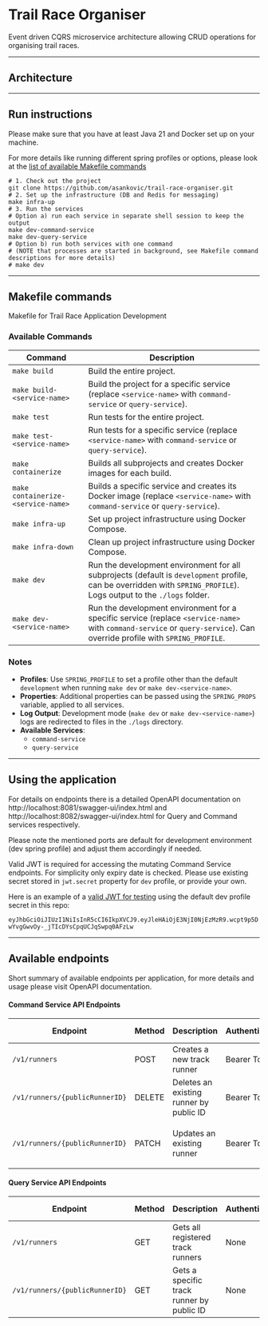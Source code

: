 # Trail Race Organiser
Event driven CQRS microservice architecture allowing CRUD operations for organising trail races.
***

## Architecture

***

## Run instructions

Please make sure that you have at least Java 21 and Docker set up on your machine.

For more details like running different spring profiles or options, please look
at the [list of available Makefile commands](#makefile-commands)

```shell
# 1. Check out the project
git clone https://github.com/asankovic/trail-race-organiser.git
# 2. Set up the infrastructure (DB and Redis for messaging)
make infra-up
# 3. Run the services
# Option a) run each service in separate shell session to keep the output
make dev-command-service
make dev-query-service
# Option b) run both services with one command 
# (NOTE that processes are started in background, see Makefile command descriptions for more details)
# make dev
```

***

## Makefile commands

Makefile for Trail Race Application Development

### Available Commands

| Command                            | Description                                                                                                                                                              |
|------------------------------------|--------------------------------------------------------------------------------------------------------------------------------------------------------------------------|
| `make build`                       | Build the entire project.                                                                                                                                                |
| `make build-<service-name>`        | Build the project for a specific service (replace `<service-name>` with `command-service` or `query-service`).                                                           |
| `make test`                        | Run tests for the entire project.                                                                                                                                        |
| `make test-<service-name>`         | Run tests for a specific service (replace `<service-name>` with `command-service` or `query-service`).                                                                   |
| `make containerize`                | Builds all subprojects and creates Docker images for each build.                                                                                                         |
| `make containerize-<service-name>` | Builds a specific service and creates its Docker image (replace `<service-name>` with `command-service` or `query-service`).                                             |
| `make infra-up`                    | Set up project infrastructure using Docker Compose.                                                                                                                      |
| `make infra-down`                  | Clean up project infrastructure using Docker Compose.                                                                                                                    |
| `make dev`                         | Run the development environment for all subprojects (default is `development` profile, can be overridden with `SPRING_PROFILE`). Logs output to the `./logs` folder.     |
| `make dev-<service-name>`          | Run the development environment for a specific service (replace `<service-name>` with `command-service` or `query-service`). Can override profile with `SPRING_PROFILE`. |

### Notes

- **Profiles**: Use `SPRING_PROFILE` to set a profile other than the default `development` when running `make dev` or
  `make dev-<service-name>`.
- **Properties**: Additional properties can be passed using the `SPRING_PROPS` variable, applied to all services.
- **Log Output**: Development mode (`make dev` or `make dev-<service-name>`) logs are redirected to files in the
  `./logs` directory.
- **Available Services**:
  - `command-service`
  - `query-service`

***

## Using the application

For details on endpoints there is a detailed OpenAPI documentation on http://localhost:8081/swagger-ui/index.html and
http://localhost:8082/swagger-ui/index.html for Query and Command services respectively.

Please note the mentioned ports are default for development environment (dev spring profile) and adjust them accordingly
if needed.

Valid JWT is required for accessing the mutating Command Service endpoints. For simplicity only expiry date is checked.
Please use existing secret stored in `jwt.secret` property for `dev` profile, or provide your own.

Here is an example of a [valid JWT for
testing](https://jwt.io/#debugger-io?token=eyJhbGciOiJIUzI1NiIsInR5cCI6IkpXVCJ9.eyJleHAiOjE3NjI0NjEzMzR9.wcpt9p5DwYvgGwvOy-_jTIcDYsCpqUCJqSwpq0AFzLw)
using the default dev profile secret in this repo:

`eyJhbGciOiJIUzI1NiIsInR5cCI6IkpXVCJ9.eyJleHAiOjE3NjI0NjEzMzR9.wcpt9p5DwYvgGwvOy-_jTIcDYsCpqUCJqSwpq0AFzLw`
***

## Available endpoints

Short summary of available endpoints per application, for more details and usage please visit OpenAPI documentation.

#### Command Service API Endpoints

| Endpoint                       | Method | Description                             | Authentication | Required Fields                                                                 |
|--------------------------------|--------|-----------------------------------------|----------------|---------------------------------------------------------------------------------|
| `/v1/runners`                  | POST   | Creates a new track runner              | Bearer Token   | `firstName`, `lastName`, `distance`                                             |
| `/v1/runners/{publicRunnerID}` | DELETE | Deletes an existing runner by public ID | Bearer Token   | `publicRunnerID` (UUID format)                                                  |
| `/v1/runners/{publicRunnerID}` | PATCH  | Updates an existing runner              | Bearer Token   | `publicRunnerID` and optionally `firstName`, `lastName`, `club`, `distanceCode` |

#### Query Service API Endpoints

| Endpoint                       | Method | Description                               | Authentication | Required Fields                |
|--------------------------------|--------|-------------------------------------------|----------------|--------------------------------|
| `/v1/runners`                  | GET    | Gets all registered track runners         | None           | None                           |
| `/v1/runners/{publicRunnerID}` | GET    | Gets a specific track runner by public ID | None           | `publicRunnerID` (UUID format) |